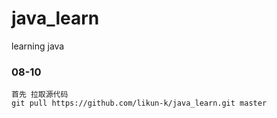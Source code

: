 # java_learn
learning java




### 08-10 
	首先 拉取源代码
	git pull https://github.com/likun-k/java_learn.git master
	
